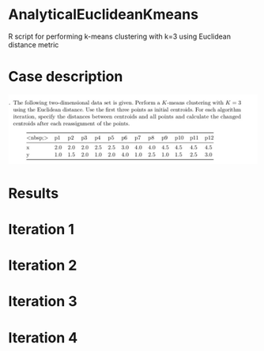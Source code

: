 # AnalyticalEuclideanKmeans
R script for performing k-means clustering with k=3 using Euclidean distance metric

# Case description
 ![CD](https://github.com/ranjiGT/AnalyticalEuclideanKmeans/blob/main/WhatsApp%20Image%202021-03-29%20at%209.01.48%20AM.jpeg) 
# Results

# Iteration 1


# Iteration 2

# Iteration 3

# Iteration 4
